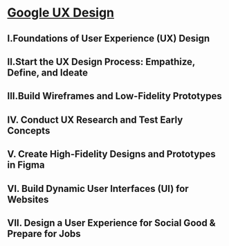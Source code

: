 # [Google UX Design](https://www.coursera.org/professional-certificates/google-ux-design)
## I.Foundations of User Experience (UX) Design
## II.Start the UX Design Process: Empathize, Define, and Ideate
## III.Build Wireframes and Low-Fidelity Prototypes
## IV. Conduct UX Research and Test Early Concepts
## V. Create High-Fidelity Designs and Prototypes in Figma
## VI. Build Dynamic User Interfaces (UI) for Websites
## VII. Design a User Experience for Social Good & Prepare for Jobs
